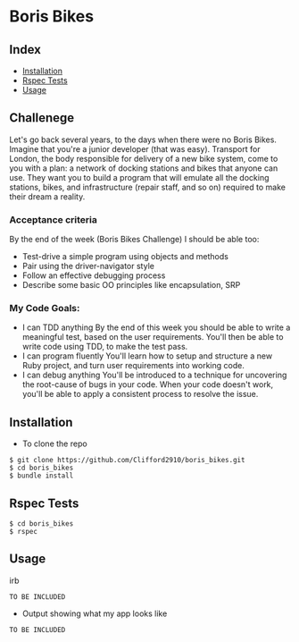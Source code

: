 # Boris Bikes

## Index
* [Installation](#Install)
* [Rspec Tests](#Rspec)
* [Usage](#Usage)

## Challenege

Let's go back several years, to the days when there were no Boris Bikes. Imagine that you're a junior developer (that was easy). Transport for London, the body responsible for delivery of a new bike system, come to you with a plan: a network of docking stations and bikes that anyone can use. They want you to build a program that will emulate all the docking stations, bikes, and infrastructure (repair staff, and so on) required to make their dream a reality.

### Acceptance criteria

By the end of the week (Boris Bikes Challenge) I should be able too:
* Test-drive a simple program using objects and methods
* Pair using the driver-navigator style
* Follow an effective debugging process
* Describe some basic OO principles like encapsulation, SRP

### My Code Goals:
* I can TDD anything
By the end of this week you should be able to write a meaningful test, based on the user requirements. You'll then be able to write code using TDD, to make the test pass.
* I can program fluently
You'll learn how to setup and structure a new Ruby project, and turn user requirements into working code.
* I can debug anything
You'll be introduced to a technique for uncovering the root-cause of bugs in your code. When your code doesn't work, you'll be able to apply a consistent process to resolve the issue.

## <a name="Install">Installation</a>
* To clone the repo
```shell
$ git clone https://github.com/Clifford2910/boris_bikes.git
$ cd boris_bikes
$ bundle install
```

## <a name="Rspec">Rspec Tests</a>
```shell
$ cd boris_bikes
$ rspec
```

## <a name="Usage">Usage</a>
irb
```
TO BE INCLUDED
```
* Output showing what my app looks like
```
TO BE INCLUDED
```
